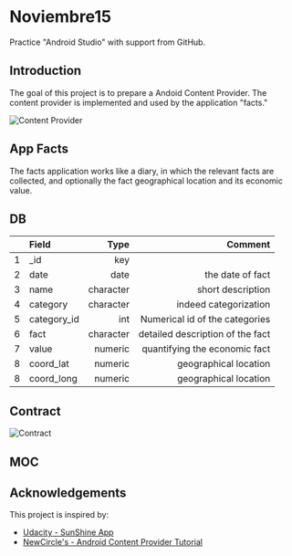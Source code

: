 # Noviembre15
Practice "Android Studio" with support from GitHub.


## Introduction
The goal of this project is to prepare a Andoid Content Provider. 
The content provider is implemented and used by the application "facts."

![Content Provider](https://cloud.githubusercontent.com/assets/6483001/10971968/5fb4a8ec-83d7-11e5-8d81-08581f62d67f.JPG)

## App Facts
The facts application works like a diary, in which the relevant facts are collected, and optionally the fact geographical location and its economic value.

## DB

|  | Field  | Type | Comment |
|:-:|:--------       | -----:   |-----:   |
| 1 | _id      |key ||
| 2 |date |date   | the date of fact |
| 3 |name |character |short description|
| 4 | category   |character | indeed categorization |
| 5 | category_id|int | Numerical id of the categories |
| 6 | fact   |character | detailed description of the fact |
| 7 | value   |numeric |  quantifying the economic fact |
| 8 | coord_lat   |numeric | geographical location |
| 8 | coord_long   |numeric | geographical location |

## Contract

![Contract](https://cloud.githubusercontent.com/assets/6483001/10997181/42f8904c-848b-11e5-9c93-0fbaa4033471.JPG)


## MOC



## Acknowledgements

This project is inspired by:

* [Udacity - SunShine App](https://github.com/udacity/Sunshine-Version-2)
* [NewCircle's - Android Content Provider Tutorial](https://newcircle.com/s/post/1375/android_content_provider_tutorial)


